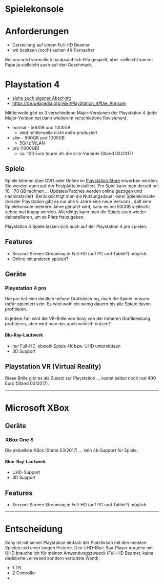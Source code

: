 # Spielekonsole

# Anforderungen
* Darstellung auf einem Full-HD Beamer
* wir besitzen (noch) keinen 4K-Fernseher

Bei uns wird vermutlich hautpsächlich Fifa gespielt, aber vielleicht kommt Papa ja vielleicht auch auf den Geschmack.

# Playstation 4

* [siehe auch eigener Abschnitt](playstation.md)
* https://de.wikipedia.org/wiki/PlayStation_4#Die_Konsole

Mittlerweile gibt es 3 verschiedene Major-Versionen der Playstation 4 (jede Major-Version hat dann wiederum verschiedene Revisionen): 

* normal - 500GB und 1000GB
  * wird mittlerweile nicht mehr produziert
* slim - 500GB und 1000GB
  * 5GHz WLAN
* pro (1000GB)
  * ca. 100 Euro teurer als die slim-Variante (Stand 03/2017)

## Spiele
Spiele können über DVD oder Online im [Playstation Store](https://store.playstation.com) erworben werden. Sie werden dann auf der Festplatte installiert. Pro Spiel kann man derzeit mit 10 - 70 GB rechnen ... Updates/Patches werden online gezogen und nachinstalliert. Berücksichtigt man die Nutzungsdauer einer Spielekonsole (bei der Playstation gibt es nur alle 5 Jahre eine neue Version) , daß eine Spielekonsole mehrere Jahre genutzt wird, kann es bei 500GB vielleicht schon mal knapp werden. Allerdings kann man die Spiele auch wieder deinstallieren, um so Platz freizugeben.

Playstation 4 Spiele lassen sich auch auf der Playstation 4 pro spielen.

## Features
* Second-Screen Streaming in Full-HD (auf PC und Tablet?) möglich 
* Online mit anderen spielen?

## Geräte
### Playstation 4 pro
Die pro hat eine deutlich höhere Grafikleistung, doch die Spiele müssen dafür optimiert sein. Es wird wohl ein wenig dauern bis alle Spiele davon profitieren.

In jedem Fall wird die VR-Brille von Sony von der höheren Grafikleistung profitieren, aber wird man das auch wirklich nutzen?

#### Blu-Ray-Laufwerk
* nur Full-HD, obwohl Spiele 4K bzw. UHD unterstützen
* 3D Support

## Playstation VR (Virtual Reality)
Diese Brille gibt es als Zusatz zur Playstation ... kostet selbst noch mal 400 Euro (Stand 03/2017).

---

# Microsoft XBox
## Geräte
### XBox One S
Die aktuellste XBox (Stand 03/2017) ... kein 4k-Support für Spiele. 
#### Blue-Ray-Laufwerk
* UHD-Support
* 3D Support

## Features
* Second-Screen Streaming in Full-HD (auf PC und Tablet?) möglich 

---

# Entscheidung
Sony ist mit seiner Playstation einfach der Platzhirsch mit den meisten Spielen und einer langen Historie. Den UHD-Blue-Ray-Player brauche mit UHD brauche ich für meinen Anwendungszweeck (Full-HD Beamer, keine dedizierte Leinwand sondern verputzte Wand). 

* 1 TB
* 2 Controller
* 

